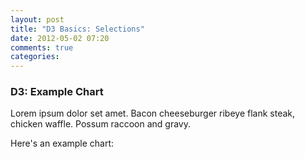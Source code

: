 ```yaml
---
layout: post
title: "D3 Basics: Selections"
date: 2012-05-02 07:20
comments: true
categories: 
---
```

<!-- Make sure to include D3 first or else the IIFEs won't work. -->
<script src="javascripts/d3.v2.js"></script> 


<!-- CSS Styles: -->
<div>
  <style type="text/css">

    .chart {
      font-family: Arial, sans-serif;
      font-size: 10px;
      margin-top: -40px;
    }

    .bar {
      fill: steelblue;
    }

    .axis path, .axis line {
      fill: none;
      stroke: #000;
      shape-rendering: crispEdges;
    }

  </style>
</div>


<!-- Global Variables: -->
<script type="text/javascript">

  var data = [1, 1, 2, 3, 5, 8];

  var margin = {top: 40, right: 40, bottom: 40, left: 40},
      width = $('.entry-content').width(),
      height = 300;

  $(window).resize(function() {
    width = $('.entry-content').width();
  });

</script>


### D3: Example Chart

Lorem ipsum dolor set amet. Bacon cheeseburger ribeye flank steak,
chicken waffle. Possum raccoon and gravy.

Here's an example chart:

<div id='chart-1'></div>
<script type='text/javascript'>
  (function() {

    function draw() {
      
      $('#chart-1').empty();

      var x = d3.scale.linear()
      .domain([0, d3.max(data)])
      .range([0, width - margin.left - margin.right]);

      var y = d3.scale.ordinal()
          .domain(d3.range(data.length))
          .rangeRoundBands([height - margin.top - margin.bottom, 0], 0.2);

      var xAxis = d3.svg.axis()
          .scale(x)
          .orient('bottom')
          .tickPadding(8);

      var yAxis = d3.svg.axis()
          .scale(y)
          .orient('left')
          .tickPadding(8)
          .tickSize(0);

      var svg = d3.select('#chart-1').append('svg')
          .attr('width', width)
          .attr('height', height)
          .attr('class', 'chart')
        .append('g')
          .attr('transform', 'translate(' + margin.left + ', ' + margin.top + ')');

      svg.selectAll('.chart')
          .data(data)
        .enter().append('rect')
          .attr('class', 'bar')
          .attr('y', function(d, i) { return y(i) })
          .attr('width', x)
          .attr('height', y.rangeBand());

      svg.append('g')
          .attr('class', 'x axis')
          .attr('transform', 'translate(0, ' + y.rangeExtent()[1] + ')')
          .call(xAxis);

      svg.append('g')
          .attr('class', 'y axis')
          .call(yAxis);
    }

    draw();

    $(window).resize(function() {
      console.log('empty and redraw');
      draw();
    });

  })();
</script>